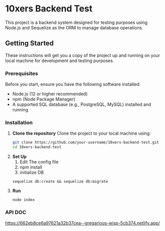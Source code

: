 # 10xers Backend Test

This project is a backend system designed for testing purposes using Node.js and Sequelize as the ORM to manage database operations.

## Getting Started

These instructions will get you a copy of the project up and running on your local machine for development and testing purposes.

### Prerequisites

Before you start, ensure you have the following software installed:

- Node.js (12 or higher recommended)
- npm (Node Package Manager)
- A supported SQL database (e.g., PostgreSQL, MySQL) installed and running

### Installation

1. **Clone the repository**
   Clone the project to your local machine using:
   ```bash
   git clone https://github.com/your-username/10xers-backend-test.git
   cd 10xers-backend-test
   ```
2. **Set Up**
   1. Edit The config file
   2. npm install
   3. initialize DB
   ```
   sequelize db:create && sequelize db:migrate
   ```
3. **Run**
   ```
   node index
   ```


### API DOC
https://662eb8ce6a97621a32b37cea--gregarious-wisp-5cb374.netlify.app/
